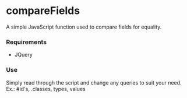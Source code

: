 # compareFields
A simple JavaScript function used to compare fields for equality. 

### Requirements
* JQuery

### Use
Simply read through the script and change any queries to suit your need.  
Ex.: #id's, .classes, types, values
